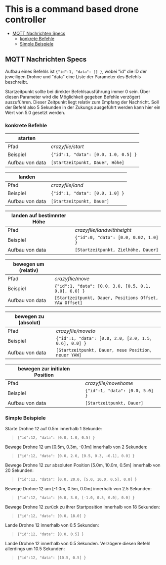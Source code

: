 # This is a command based drone controller

* [MQTT Nachrichten Specs](#mqtt-nachrichten-specs)
  * [konkrete Befehle](#konkrete-befehle)
  * [Simple Beispiele](#simple-beispiele)

## MQTT Nachrichten Specs
Aufbau eines Befehls ist `{"id":1, "data": [] }`, wobei "id" die ID der jeweiligen Drohne und "data" eine Liste der Parameter des Befehls beschreibt.

Startzeitpunkt sollte bei direkter Befehlsausführung immer 0 sein. Über diesen Parameter wird die Möglichkeit gegeben Befehle verzögert auszuführen. Dieser Zeitpunkt liegt relativ zum Empfang der Nachricht. Soll der Befehl also 5 Sekunden in der Zukungs ausgeführt werden kann hier ein Wert von 5.0 gesetzt werden.


### konkrete Befehle
| starten |     |
| ------ | --- |
| Pfad | *crazyflie/start* |
| Beispiel | `{"id":1, "data": [0.0, 1.0, 0.5] }` |
| Aufbau von data | `[Startzeitpunkt, Dauer, Höhe]` |

| landen |     |
| ------ | --- |
| Pfad | *crazyflie/land* |
| Beispiel | `{"id":1, "data": [0.0, 1.0] }` |
| Aufbau von data | `[Startzeitpunkt, Dauer]` |

| landen auf bestimmter Höhe |     |
| ------ | --- |
| Pfad | *crazyflie/landwithheight* |
| Beispiel | `{"id":0, "data": [0.0, 0.02, 1.0] }` |
| Aufbau von data | `[Startzeitpunkt, Zielhöhe, Dauer]` |

| bewegen um (relativ) |     |
| ------ | --- |
| Pfad | *crazyflie/move* |
| Beispiel | `{"id":1, "data": [0.0, 3.0, [0.5, 0.1, 0.0], 0.0] }` |
| Aufbau von data | `[Startzeitpunkt, Dauer, Positions Offset, YAW Offset]` |

| bewegen zu (absolut) |     |
| ------ | --- |
| Pfad | *crazyflie/moveto* |
| Beispiel | `{"id":1, "data": [0.0, 2.0, [3.0, 1.5, 0.6], 0.0] }` |
| Aufbau von data | `[Startzeitpunkt, Dauer, neue Position, neuer YAW]` |

| bewegen zur initialen Position |     |
| ------ | --- |
| Pfad | *crazyflie/movehome* |
| Beispiel | `{"id":1, "data": [0.0, 5.0] }` |
| Aufbau von data | `[Startzeitpunkt, Dauer]` |

### Simple Beispiele

Starte Drohne 12 auf 0.5m innerhalb 1 Sekunde:
> `{"id":12, "data": [0.0, 1.0, 0.5] }`

Bewege Drohne 12 um [0.5m, 0.3m, -0.1m] innerhalb von 2 Sekunden:
> `{"id":12, "data": [0.0, 2.0, [0.5, 0.3, -0.1], 0.0] }`

Bewege Drohne 12 zur absoluten Position [5.0m, 10.0m, 0.5m] innerhalb von 20 Sekunden:
> `{"id":12, "data": [0.0, 20.0, [5.0, 10.0, 0.5], 0.0] }`

Bewege Drohne 12 um [-1.0m, 0.5m, 0.0m] innerhalb von 2.5 Sekunden:
> `{"id":12, "data": [0.0, 3.0, [-1.0, 0.5, 0.0], 0.0] }`

Bewege Drohne 12 zurück zu ihrer Startposition innerhalb von 18 Sekunden:
> `{"id":12, "data": [0.0, 18.0] }`

Lande Drohne 12 innerhalb von 0.5 Sekunden:
> `{"id":12, "data": [0.0, 0.5] }`

Lande Drohne 12 innerhalb von 0.5 Sekunden. Verzögere diesen Befehl allerdings um 10.5 Sekunden:
> `{"id":12, "data": [10.5, 0.5] }`
